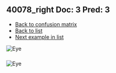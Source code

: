 ## 40078_right Doc: 3 Pred: 3
- [Back to confusion matrix](https://github.com/juliandewit/kaggle_retinopathy/blob/master/matrix.md)
- [Back to list](https://github.com/juliandewit/kaggle_retinopathy/blob/master/lists/33/list.md)
- [Next example in list](https://github.com/juliandewit/kaggle_retinopathy/blob/master/lists/33/40/40223_left.md)

![Eye](https://retinopaty.blob.core.windows.net/size1024/40078_right_3.jpeg)

### 

![Eye]()
